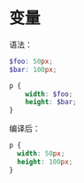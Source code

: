 # 变量

语法：

```scss
$foo: 50px;
$bar: 100px;

p {
    width: $foo;
    height: $bar;
}
```

编译后：

```css
p {
  width: 50px;
  height: 100px;
}
```

